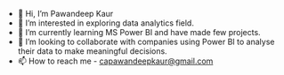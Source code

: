 - 👋 Hi, I’m Pawandeep Kaur
- 👀 I’m interested in exploring data analytics field.
- 🌱 I’m currently learning MS Power BI and have made few projects.
- 💞️ I’m looking to collaborate with companies using Power BI to analyse their data to make meaningful decisions.
- 📫 How to reach me - capawandeepkaur@gmail.com

<!---
capawandeepkaur/capawandeepkaur is a ✨ special ✨ repository because its `README.md` (this file) appears on your GitHub profile.
You can click the Preview link to take a look at your changes.
--->
